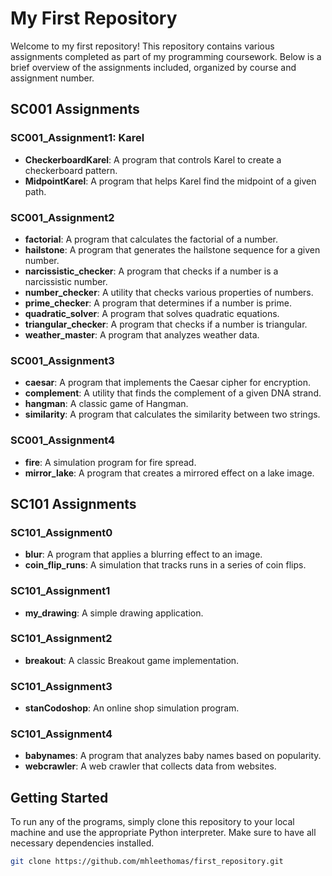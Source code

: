 # My First Repository

Welcome to my first repository! This repository contains various assignments completed as part of my programming coursework. Below is a brief overview of the assignments included, organized by course and assignment number.

## SC001 Assignments

### SC001_Assignment1: Karel
- **CheckerboardKarel**: A program that controls Karel to create a checkerboard pattern.
- **MidpointKarel**: A program that helps Karel find the midpoint of a given path.

### SC001_Assignment2
- **factorial**: A program that calculates the factorial of a number.
- **hailstone**: A program that generates the hailstone sequence for a given number.
- **narcissistic_checker**: A program that checks if a number is a narcissistic number.
- **number_checker**: A utility that checks various properties of numbers.
- **prime_checker**: A program that determines if a number is prime.
- **quadratic_solver**: A program that solves quadratic equations.
- **triangular_checker**: A program that checks if a number is triangular.
- **weather_master**: A program that analyzes weather data.

### SC001_Assignment3
- **caesar**: A program that implements the Caesar cipher for encryption.
- **complement**: A utility that finds the complement of a given DNA strand.
- **hangman**: A classic game of Hangman.
- **similarity**: A program that calculates the similarity between two strings.

### SC001_Assignment4
- **fire**: A simulation program for fire spread.
- **mirror_lake**: A program that creates a mirrored effect on a lake image.

## SC101 Assignments

### SC101_Assignment0
- **blur**: A program that applies a blurring effect to an image.
- **coin_flip_runs**: A simulation that tracks runs in a series of coin flips.

### SC101_Assignment1
- **my_drawing**: A simple drawing application.

### SC101_Assignment2
- **breakout**: A classic Breakout game implementation.

### SC101_Assignment3
- **stanCodoshop**: An online shop simulation program.

### SC101_Assignment4
- **babynames**: A program that analyzes baby names based on popularity.
- **webcrawler**: A web crawler that collects data from websites.

## Getting Started

To run any of the programs, simply clone this repository to your local machine and use the appropriate Python interpreter. 
Make sure to have all necessary dependencies installed.

```bash
git clone https://github.com/mhleethomas/first_repository.git
